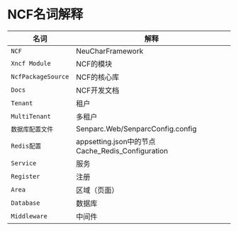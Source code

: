# NCF名词解释

| 名词 | 解释 |
| --- | --- |
| `NCF` | NeuCharFramework |
| `Xncf Module` | NCF的模块 |
| `NcfPackageSource` | NCF的核心库 |
| `Docs` | NCF开发文档 |
| `Tenant` | 租户 |
| `MultiTenant` | 多租户 |
| `数据库配置文件` | Senparc.Web/SenparcConfig.config |
| `Redis配置` | appsetting.json中的节点Cache_Redis_Configuration |
| `Service` | 服务 |
| `Register` | 注册 |
| `Area` | 区域（页面） |
| `Database` | 数据库 |
| `Middleware` | 中间件 |